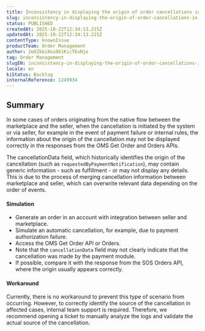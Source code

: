 ```yaml
---
title: Inconsistency in displaying the origin of order cancellations in the Get Orders API
slug: inconsistency-in-displaying-the-origin-of-order-cancellations-in-the-get-orders-api
status: PUBLISHED
createdAt: 2025-10-22T12:34:13.215Z
updatedAt: 2025-10-22T12:34:13.215Z
contentType: knownIssue
productTeam: Order Management
author: 2mXZkbi0oi061KicTExNjo
tag: Order Management
slugEN: inconsistency-in-displaying-the-origin-of-order-cancellations-in-the-get-orders-api
locale: en
kiStatus: Backlog
internalReference: 1249934
---
```


## Summary


In some cases of orders originating from the native flow between the marketplace and the seller, when the cancellation is initiated by the system or via seller, for example in the event of payment failure or internal rules, the information about the origin of the cancellation may not be displayed correctly in the responses from the OMS Get Order and Orders APIs.

The cancellationData field, which historically identifies the origin of the cancellation (such as `requestedByPaymentNotification`), may contain generic information - such as fulfillment - or may not display any details. This is due to the process of merging cancellation information between marketplace and seller, which can overwrite relevant data depending on the order of events.


#### Simulation



- Generate an order in an account with integration between seller and marketplace.
- Simulate an automatic cancellation, for example, due to payment authorization failure.
- Access the OMS Get Order API or Orders.
- Note that the `cancellationData` field may not clearly indicate that the cancellation was made by the payment module.
- If possible, compare it with the response from the SOS Orders API, where the origin usually appears correctly.


#### Workaround


Currently, there is no workaround to prevent this type of scenario from occurring. However, to correctly identify the source of the cancellation in affected cases, internal team support is required. Therefore, we recommend opening a ticket to manually analyze the logs and validate the actual source of the cancellation.




